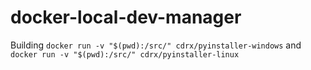 # docker-local-dev-manager

Building 
`docker run -v "$(pwd):/src/" cdrx/pyinstaller-windows`
and
`docker run -v "$(pwd):/src/" cdrx/pyinstaller-linux`
